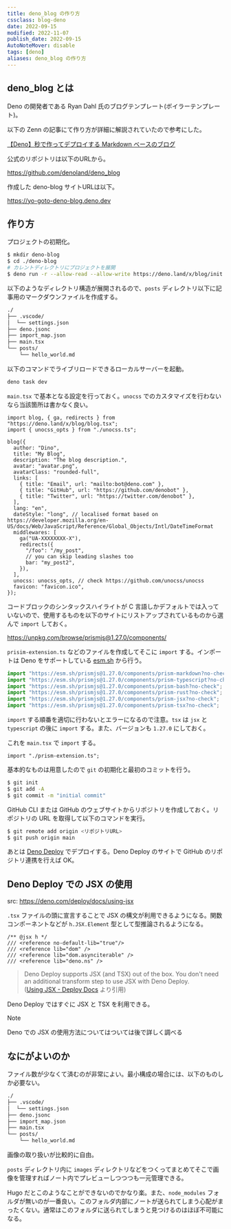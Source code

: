 ```yaml
---
title: deno_blog の作り方
cssclass: blog-deno
date: 2022-09-15
modified: 2022-11-07
publish_date: 2022-09-15
AutoNoteMover: disable
tags: [deno]
aliases: deno_blog の作り方
---
```


## deno_blog とは

Deno の開発者である Ryan Dahl 氏のブログテンプレート(ボイラーテンプレート)。

以下の Zenn の記事にて作り方が詳細に解説されていたので参考にした。

[【Deno】秒で作ってデプロイする Markdown ベースのブログ](https://zenn.dev/k41531/articles/9897a0f8fce1b3)

公式のリポジトリは以下のURLから。

https://github.com/denoland/deno_blog

作成した deno-blog サイトURLは以下。

https://yo-goto-deno-blog.deno.dev

## 作り方

プロジェクトの初期化。

```sh
$ mkdir deno-blog
$ cd ./deno-blog
# カレントディレクトリにプロジェクトを展開
$ deno run -r --allow-read --allow-write https://deno.land/x/blog/init.ts .
```

以下のようなディレクトリ構造が展開されるので、`posts` ディレクトリ以下に記事用のマークダウンファイルを作成する。

```sh
./
├── .vscode/
│  └── settings.json
├── deno.jsonc
├── import_map.json
├── main.tsx
└── posts/
    └── hello_world.md
```

以下のコマンドでライブリロードできるローカルサーバーを起動。

```sh
deno task dev
```

`main.tsx` で基本となる設定を行っておく。`unocss` でのカスタマイズを行わないなら当該箇所は書かなく良い。

```tsx
import blog, { ga, redirects } from "https://deno.land/x/blog/blog.tsx";
import { unocss_opts } from "./unocss.ts";

blog({
  author: "Dino",
  title: "My Blog",
  description: "The blog description.",
  avatar: "avatar.png",
  avatarClass: "rounded-full",
  links: [
    { title: "Email", url: "mailto:bot@deno.com" },
    { title: "GitHub", url: "https://github.com/denobot" },
    { title: "Twitter", url: "https://twitter.com/denobot" },
  ],
  lang: "en",
  dateStyle: "long", // localised format based on https://developer.mozilla.org/en-US/docs/Web/JavaScript/Reference/Global_Objects/Intl/DateTimeFormat
  middlewares: [
    ga("UA-XXXXXXXX-X"),
    redirects({
      "/foo": "/my_post",
      // you can skip leading slashes too
      bar: "my_post2",
    }),
  ],
  unocss: unocss_opts, // check https://github.com/unocss/unocss
  favicon: "favicon.ico",
});
```

コードブロックのシンタックスハイライトが C 言語しかデフォルトでは入っていないので、使用するものを以下のサイトにリストアップされているものから選んで `import` しておく。

https://unpkg.com/browse/prismjs@1.27.0/components/

`prisim-extension.ts` などのファイルを作成してそこに `import` する。インポートは Deno をサポートしている [esm.sh](https://github.com/ije/esm.sh#deno-compatibility) から行う。

```ts
import "https://esm.sh/prismjs@1.27.0/components/prism-markdown?no-check";
import "https://esm.sh/prismjs@1.27.0/components/prism-typescript?no-check";
import "https://esm.sh/prismjs@1.27.0/components/prism-bash?no-check";
import "https://esm.sh/prismjs@1.27.0/components/prism-rust?no-check";
import "https://esm.sh/prismjs@1.27.0/components/prism-jsx?no-check";
import "https://esm.sh/prismjs@1.27.0/components/prism-tsx?no-check";
```

`import` する順番を適切に行わないとエラーになるので注意。`tsx` は `jsx` と `typescript` の後に `import` する。また、バージョンも `1.27.0` にしておく。

これを `main.tsx` で `import` する。

```tsx
import "./prism-extension.ts";
```

基本的なものは用意したので `git` の初期化と最初のコミットを行う。

```sh
$ git init
$ git add -A
$ git commit -m "initial commit"
```

GitHub CLI または GitHub のウェブサイトからリポジトリを作成しておく。リポジトリの URL を取得して以下のコマンドを実行。

```sh
$ git remote add origin <リポジトリURL>
$ git push origin main
```

あとは [Deno Deploy](https://deno.com/deploy) でデプロイする。Deno Deploy のサイトで GitHub のリポジトリ連携を行えば OK。

## Deno Deploy での JSX の使用

src: https://deno.com/deploy/docs/using-jsx

`.tsx` ファイルの頭に宣言することで JSX の構文が利用できるようになる。関数コンポーネントなどが `h.JSX.Element`
型として型推論されるようになる。

```tsx
/** @jsx h */
/// <reference no-default-lib="true"/>
/// <reference lib="dom" />
/// <reference lib="dom.asynciterable" />
/// <reference lib="deno.ns" />
```

> Deno Deploy supports JSX (and TSX) out of the box. You don't need an
> additional transform step to use JSX with Deno Deploy.\
> ([Using JSX - Deploy Docs](https://deno.com/deploy/docs/using-jsx) より引用)

Deno Deploy ではすぐに JSX と TSX を利用できる。

> [!NOTE]
> Deno での JSX の使用方法についてはついては後で詳しく調べる

## なにがよいのか

ファイル数が少なくて済むのが非常によい。最小構成の場合には、以下のものしか必要ない。

```sh
./
├── .vscode/
│  └── settings.json
├── deno.jsonc
├── import_map.json
├── main.tsx
└── posts/
    └── hello_world.md
```

画像の取り扱いが比較的に自由。

`posts` ディレクトリ内に `images` ディレクトリなどをつくってまとめてそこで画像を管理すればノート内でプレビューしつつつも一元管理できる。

Hugo だとこのようなことができないのでかなり楽。また、`node_modules` フォルダが無いのが一番良い。このフォルダ内部にノートが送られてしまう心配がまったくない。通常はこのフォルダに送られてしまうと見つけるのはほぼ不可能になる。
